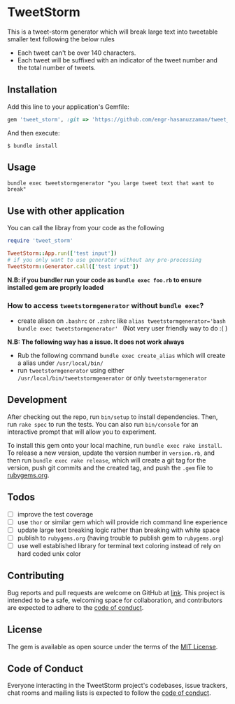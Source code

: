 # TweetStorm

This is a tweet-storm generator which will break large text into tweetable smaller text following the below rules
- Each tweet can't be over 140 characters.
- Each tweet will be suffixed with an indicator of the tweet number and the total number of tweets.

## Installation

Add this line to your application's Gemfile:

```ruby
gem 'tweet_storm', :git => 'https://github.com/engr-hasanuzzaman/tweet_storm.git'
```

And then execute:

    $ bundle install
## Usage

`bundle exec tweetstormgenerator "you large tweet text that want to break"`

## Use with other application
You can call the libray from your code as the following

```ruby
require 'tweet_storm'

TweetStorm::App.run(['test input'])
# if you only want to use generator without any pre-processing
TweetStorm::Generator.call(['test input'])
```

**N.B: if you bundler run your code as `bundle exec foo.rb` to ensure installed gem are proprly loaded**
### How to access `tweetstormgenerator` without `bundle exec`?
- create alison on `.bashrc` or `.zshrc` like `alias tweetstormgenerator='bash bundle exec tweetstormgenerator' `  (Not very user friendly way to do :( )

**N.B: The following way has a issue. It does not work always**
- Rub the following command `bundle exec create_alias` which will create a alias under `/usr/local/bin/`
- run `tweetstormgenerator` using either `/usr/local/bin/tweetstormgenerator` or only `tweetstormgenerator`
## Development

After checking out the repo, run `bin/setup` to install dependencies. Then, run `rake spec` to run the tests. You can also run `bin/console` for an interactive prompt that will allow you to experiment.

To install this gem onto your local machine, run `bundle exec rake install`. To release a new version, update the version number in `version.rb`, and then run `bundle exec rake release`, which will create a git tag for the version, push git commits and the created tag, and push the `.gem` file to [rubygems.org](https://rubygems.org).

## Todos
- [ ] improve the test coverage
- [ ] use `thor` or similar gem which will provide rich command line experience
- [ ] update large text breaking logic rather than breaking with white space
- [ ] publish to `rubygems.org` (having trouble to publish gem to `rubygems.org`)
- [ ] use well established library for terminal text coloring instead of rely on hard coded unix color
## Contributing

Bug reports and pull requests are welcome on GitHub at [link](https://github.com/engr-hasanuzzaman/tweet_storm). This project is intended to be a safe, welcoming space for collaboration, and contributors are expected to adhere to the [code of conduct](https://github.com/engr-hasanuzzaman/tweet_storm/blob/master/CODE_OF_CONDUCT.md).

## License

The gem is available as open source under the terms of the [MIT License](https://opensource.org/licenses/MIT).

## Code of Conduct

Everyone interacting in the TweetStorm project's codebases, issue trackers, chat rooms and mailing lists is expected to follow the [code of conduct](https://github.com/[USERNAME]/tweet_storm/blob/master/CODE_OF_CONDUCT.md).
